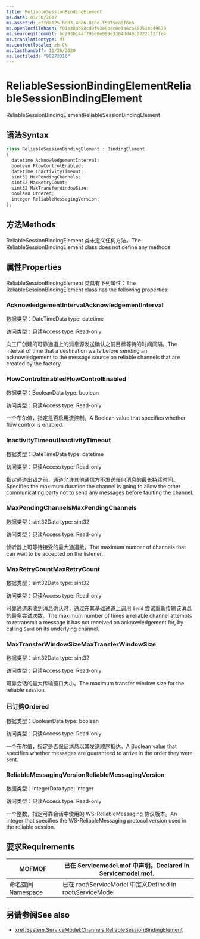 ```yaml
---
title: ReliableSessionBindingElement
ms.date: 03/30/2017
ms.assetid: effda125-b8d3-4de6-8c0e-f59f5ea8f6eb
ms.openlocfilehash: f91e38ab88cd9f93e9bec0e3a6ca65254bc49570
ms.sourcegitcommit: bc293b14af795e0e999e3304dd40c0222cf2ffe4
ms.translationtype: MT
ms.contentlocale: zh-CN
ms.lasthandoff: 11/26/2020
ms.locfileid: "96273316"
---
```

# <a name="reliablesessionbindingelement"></a><span data-ttu-id="33ab2-102">ReliableSessionBindingElement</span><span class="sxs-lookup"><span data-stu-id="33ab2-102">ReliableSessionBindingElement</span></span>

<span data-ttu-id="33ab2-103">ReliableSessionBindingElement</span><span class="sxs-lookup"><span data-stu-id="33ab2-103">ReliableSessionBindingElement</span></span>  
  
## <a name="syntax"></a><span data-ttu-id="33ab2-104">语法</span><span class="sxs-lookup"><span data-stu-id="33ab2-104">Syntax</span></span>  
  
```csharp
class ReliableSessionBindingElement : BindingElement  
{  
  datetime AcknowledgementInterval;  
  boolean FlowControlEnabled;  
  datetime InactivityTimeout;  
  sint32 MaxPendingChannels;  
  sint32 MaxRetryCount;  
  sint32 MaxTransferWindowSize;  
  boolean Ordered;  
  integer ReliableMessagingVersion;  
};  
```  
  
## <a name="methods"></a><span data-ttu-id="33ab2-105">方法</span><span class="sxs-lookup"><span data-stu-id="33ab2-105">Methods</span></span>  

 <span data-ttu-id="33ab2-106">ReliableSessionBindingElement 类未定义任何方法。</span><span class="sxs-lookup"><span data-stu-id="33ab2-106">The ReliableSessionBindingElement class does not define any methods.</span></span>  
  
## <a name="properties"></a><span data-ttu-id="33ab2-107">属性</span><span class="sxs-lookup"><span data-stu-id="33ab2-107">Properties</span></span>  

 <span data-ttu-id="33ab2-108">ReliableSessionBindingElement 类具有下列属性：</span><span class="sxs-lookup"><span data-stu-id="33ab2-108">The ReliableSessionBindingElement class has the following properties:</span></span>  
  
### <a name="acknowledgementinterval"></a><span data-ttu-id="33ab2-109">AcknowledgementInterval</span><span class="sxs-lookup"><span data-stu-id="33ab2-109">AcknowledgementInterval</span></span>  

 <span data-ttu-id="33ab2-110">数据类型：DateTime</span><span class="sxs-lookup"><span data-stu-id="33ab2-110">Data type: datetime</span></span>  
  
 <span data-ttu-id="33ab2-111">访问类型：只读</span><span class="sxs-lookup"><span data-stu-id="33ab2-111">Access type: Read-only</span></span>  
  
 <span data-ttu-id="33ab2-112">向工厂创建的可靠通道上的消息源发送确认之前目标等待的时间间隔。</span><span class="sxs-lookup"><span data-stu-id="33ab2-112">The interval of time that a destination waits before sending an acknowledgement to the message source on reliable channels that are created by the factory.</span></span>  
  
### <a name="flowcontrolenabled"></a><span data-ttu-id="33ab2-113">FlowControlEnabled</span><span class="sxs-lookup"><span data-stu-id="33ab2-113">FlowControlEnabled</span></span>  

 <span data-ttu-id="33ab2-114">数据类型：Boolean</span><span class="sxs-lookup"><span data-stu-id="33ab2-114">Data type: boolean</span></span>  
  
 <span data-ttu-id="33ab2-115">访问类型：只读</span><span class="sxs-lookup"><span data-stu-id="33ab2-115">Access type: Read-only</span></span>  
  
 <span data-ttu-id="33ab2-116">一个布尔值，指定是否启用流控制。</span><span class="sxs-lookup"><span data-stu-id="33ab2-116">A Boolean value that specifies whether flow control is enabled.</span></span>  
  
### <a name="inactivitytimeout"></a><span data-ttu-id="33ab2-117">InactivityTimeout</span><span class="sxs-lookup"><span data-stu-id="33ab2-117">InactivityTimeout</span></span>  

 <span data-ttu-id="33ab2-118">数据类型：DateTime</span><span class="sxs-lookup"><span data-stu-id="33ab2-118">Data type: datetime</span></span>  
  
 <span data-ttu-id="33ab2-119">访问类型：只读</span><span class="sxs-lookup"><span data-stu-id="33ab2-119">Access type: Read-only</span></span>  
  
 <span data-ttu-id="33ab2-120">指定通道出错之前，通道允许其他通信方不发送任何消息的最长持续时间。</span><span class="sxs-lookup"><span data-stu-id="33ab2-120">Specifies the maximum duration the channel is going to allow the other communicating party not to send any messages before faulting the channel.</span></span>  
  
### <a name="maxpendingchannels"></a><span data-ttu-id="33ab2-121">MaxPendingChannels</span><span class="sxs-lookup"><span data-stu-id="33ab2-121">MaxPendingChannels</span></span>  

 <span data-ttu-id="33ab2-122">数据类型：sint32</span><span class="sxs-lookup"><span data-stu-id="33ab2-122">Data type: sint32</span></span>  
  
 <span data-ttu-id="33ab2-123">访问类型：只读</span><span class="sxs-lookup"><span data-stu-id="33ab2-123">Access type: Read-only</span></span>  
  
 <span data-ttu-id="33ab2-124">侦听器上可等待接受的最大通道数。</span><span class="sxs-lookup"><span data-stu-id="33ab2-124">The maximum number of channels that can wait to be accepted on the listener.</span></span>  
  
### <a name="maxretrycount"></a><span data-ttu-id="33ab2-125">MaxRetryCount</span><span class="sxs-lookup"><span data-stu-id="33ab2-125">MaxRetryCount</span></span>  

 <span data-ttu-id="33ab2-126">数据类型：sint32</span><span class="sxs-lookup"><span data-stu-id="33ab2-126">Data type: sint32</span></span>  
  
 <span data-ttu-id="33ab2-127">访问类型：只读</span><span class="sxs-lookup"><span data-stu-id="33ab2-127">Access type: Read-only</span></span>  
  
 <span data-ttu-id="33ab2-128">可靠通道未收到消息确认时，通过在其基础通道上调用 `Send` 尝试重新传输该消息的最多尝试次数。</span><span class="sxs-lookup"><span data-stu-id="33ab2-128">The maximum number of times a reliable channel attempts to retransmit a message it has not received an acknowledgement for, by calling `Send` on its underlying channel.</span></span>  
  
### <a name="maxtransferwindowsize"></a><span data-ttu-id="33ab2-129">MaxTransferWindowSize</span><span class="sxs-lookup"><span data-stu-id="33ab2-129">MaxTransferWindowSize</span></span>  

 <span data-ttu-id="33ab2-130">数据类型：sint32</span><span class="sxs-lookup"><span data-stu-id="33ab2-130">Data type: sint32</span></span>  
  
 <span data-ttu-id="33ab2-131">访问类型：只读</span><span class="sxs-lookup"><span data-stu-id="33ab2-131">Access type: Read-only</span></span>  
  
 <span data-ttu-id="33ab2-132">可靠会话的最大传输窗口大小。</span><span class="sxs-lookup"><span data-stu-id="33ab2-132">The maximum transfer window size for the reliable session.</span></span>  
  
### <a name="ordered"></a><span data-ttu-id="33ab2-133">已订购</span><span class="sxs-lookup"><span data-stu-id="33ab2-133">Ordered</span></span>  

 <span data-ttu-id="33ab2-134">数据类型：Boolean</span><span class="sxs-lookup"><span data-stu-id="33ab2-134">Data type: boolean</span></span>  
  
 <span data-ttu-id="33ab2-135">访问类型：只读</span><span class="sxs-lookup"><span data-stu-id="33ab2-135">Access type: Read-only</span></span>  
  
 <span data-ttu-id="33ab2-136">一个布尔值，指定是否保证消息以其发送顺序抵达。</span><span class="sxs-lookup"><span data-stu-id="33ab2-136">A Boolean value that specifies whether messages are guaranteed to arrive in the order they were sent.</span></span>  
  
### <a name="reliablemessagingversion"></a><span data-ttu-id="33ab2-137">ReliableMessagingVersion</span><span class="sxs-lookup"><span data-stu-id="33ab2-137">ReliableMessagingVersion</span></span>  

 <span data-ttu-id="33ab2-138">数据类型：Integer</span><span class="sxs-lookup"><span data-stu-id="33ab2-138">Data type: integer</span></span>  
  
 <span data-ttu-id="33ab2-139">访问类型：只读</span><span class="sxs-lookup"><span data-stu-id="33ab2-139">Access type: Read-only</span></span>  
  
 <span data-ttu-id="33ab2-140">一个整数，指定可靠会话中使用的 WS-ReliableMessaging 协议版本。</span><span class="sxs-lookup"><span data-stu-id="33ab2-140">An integer that specifies the WS-ReliableMessaging protocol version used in the reliable session.</span></span>  
  
## <a name="requirements"></a><span data-ttu-id="33ab2-141">要求</span><span class="sxs-lookup"><span data-stu-id="33ab2-141">Requirements</span></span>  
  
|<span data-ttu-id="33ab2-142">MOF</span><span class="sxs-lookup"><span data-stu-id="33ab2-142">MOF</span></span>|<span data-ttu-id="33ab2-143">已在 Servicemodel.mof 中声明。</span><span class="sxs-lookup"><span data-stu-id="33ab2-143">Declared in Servicemodel.mof.</span></span>|  
|---------|-----------------------------------|  
|<span data-ttu-id="33ab2-144">命名空间</span><span class="sxs-lookup"><span data-stu-id="33ab2-144">Namespace</span></span>|<span data-ttu-id="33ab2-145">已在 root\ServiceModel 中定义</span><span class="sxs-lookup"><span data-stu-id="33ab2-145">Defined in root\ServiceModel</span></span>|  
  
## <a name="see-also"></a><span data-ttu-id="33ab2-146">另请参阅</span><span class="sxs-lookup"><span data-stu-id="33ab2-146">See also</span></span>

- <xref:System.ServiceModel.Channels.ReliableSessionBindingElement>
